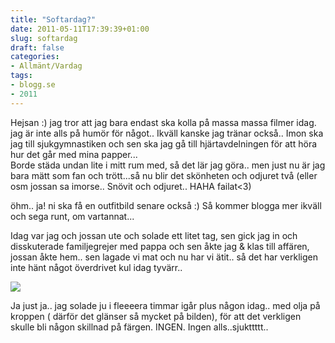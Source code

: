 ```yaml
---
title: "Softardag?"
date: 2011-05-11T17:39:39+01:00
slug: softardag
draft: false
categories:
- Allmänt/Vardag
tags:
- blogg.se
- 2011
---
```

Hejsan :) jag tror att jag bara endast ska kolla på massa massa filmer idag. jag är inte alls på humör för något.. Ikväll kanske jag tränar också.. Imon ska jag till sjukgymnastiken och sen ska jag gå till hjärtavdelningen för att höra hur det går med mina papper...  
Borde städa undan lite i mitt rum med, så det lär jag göra.. men just nu är jag bara mätt som fan och trött...så nu blir det skönheten och odjuret två (eller osm jossan sa imorse.. Snövit och odjuret.. HAHA failat<3)  
  
öhm.. ja! ni ska få en outfitbild senare också :) Så kommer blogga mer ikväll och sega runt, om vartannat...  
  
  
Idag var jag och jossan ute och solade ett litet tag, sen gick jag in och disskuterade familjegrejer med pappa och sen åkte jag & klas till affären, jossan åkte hem.. sen lagade vi mat och nu har vi ätit.. så det har verkligen inte hänt något överdrivet kul idag tyvärr..  
  
![](/assets/images/blogg.se/wp_000329_147409463.jpg)  
  
  
Ja just ja.. jag solade ju i fleeeera timmar igår plus någon idag.. med olja på kroppen ( därför det glänser så mycket på bilden), för att det verkligen skulle bli någon skillnad på färgen. INGEN. Ingen alls..sjukttttt..